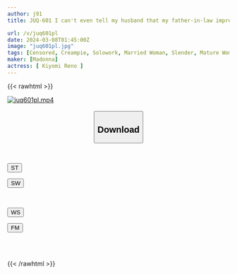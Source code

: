 ```yaml
---
author: j91
title: JUQ-601 I can't even tell my husband that my father-in-law impregnated me... -I was creampied over and over again during a 1-night, 2-day hot spring trip. - Reno Kiyomi

url: /v/juq601pl
date: 2024-03-08T01:45:00Z
image: "juq601pl.jpg"
tags: [Censored, Creampie, Solowork, Married Woman, Slender, Mature Woman, Hot Spring	]
maker: [Madonna]
actress: [ Kiyomi Reno ]
---
```



{{< rawhtml >}}

<div class="video" data-videoid="x1GW1wDWyxHk436">
    <a href="javascript:;">
        <img src="/v/juq601pl/juq601pl.jpg" width="WIDTH" height="HEIGHT" alt="juq601pl.mp4" loading="lazy">
    </a>
</div>

<script type="text/javascript" src="https://j91.asia/asset/on-demand-st.js"></script>

<br>
  <link rel="stylesheet" href="https://j91.asia/asset/bs5.css">
  
  <center>
  <button class="btn btn-primary" type="button" data-bs-toggle="collapse" data-bs-target=".multi-collapse" aria-expanded="false" aria-controls="multiCollapseExample1 multiCollapseExample2"><h2>Download</h2></button></center>
</p>
<div class="row">
  <div class="col">
    <div class="collapse multi-collapse" id="multiCollapseExample1">
      <div class="card card-body">
	      	      <br>
<div class="buttons">  
<p><a href="https://streamtape.to/v/x1GW1wDWyxHk436" target="_blank"><button class="btn-hover color-3"><i class="fa fa-download"></i> ST</button></a></p>
<p><a href="https://cdnwish.com/gh0lp88ndw57" target="_blank"><button class="btn-hover color-2"><i class="fa fa-download"></i> SW</button></a></p></div>
    </div>
  </div>
</div>
  <div class="col">
    <div class="collapse multi-collapse" id="multiCollapseExample2">
      <div class="card card-body">
	      <br>
<div class="buttons">
<p><a href="https://wolfstream.tv/z685wuijvlrb"><button class="btn-hover color-9"><i class="fa fa-download"></i> WS</button></a></p>
<p><a href="https://filemoon.sx/d/0iiwjews7ysv"><button class="btn-hover color-8"><i class="fa fa-download"></i> FM</button></a></p></div>
<br><br>
      </div>
    </div>
  </div>
</div>

{{< /rawhtml >}}